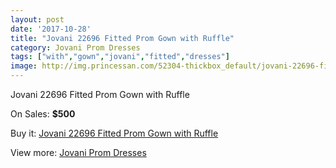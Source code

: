```yaml
---
layout: post
date: '2017-10-28'
title: "Jovani 22696 Fitted Prom Gown with Ruffle"
category: Jovani Prom Dresses
tags: ["with","gown","jovani","fitted","dresses"]
image: http://img.princessan.com/52304-thickbox_default/jovani-22696-fitted-prom-gown-with-ruffle.jpg
---
```

Jovani 22696 Fitted Prom Gown with Ruffle

On Sales: **$500**
<a href="https://www.princessan.com/en/jovani-prom-dresses/23578-jovani-22696-fitted-prom-gown-with-ruffle.html"><amp-img layout="responsive" width="600" height="600" src="//img.princessan.com/52304-thickbox_default/jovani-22696-fitted-prom-gown-with-ruffle.jpg" alt="Jovani 22696 Fitted Prom Gown with Ruffle 0" /></a>
<a href="https://www.princessan.com/en/jovani-prom-dresses/23578-jovani-22696-fitted-prom-gown-with-ruffle.html"><amp-img layout="responsive" width="600" height="600" src="//img.princessan.com/52306-thickbox_default/jovani-22696-fitted-prom-gown-with-ruffle.jpg" alt="Jovani 22696 Fitted Prom Gown with Ruffle 1" /></a>
<a href="https://www.princessan.com/en/jovani-prom-dresses/23578-jovani-22696-fitted-prom-gown-with-ruffle.html"><amp-img layout="responsive" width="600" height="600" src="//img.princessan.com/52305-thickbox_default/jovani-22696-fitted-prom-gown-with-ruffle.jpg" alt="Jovani 22696 Fitted Prom Gown with Ruffle 2" /></a>

Buy it: [Jovani 22696 Fitted Prom Gown with Ruffle](https://www.princessan.com/en/jovani-prom-dresses/23578-jovani-22696-fitted-prom-gown-with-ruffle.html "Jovani 22696 Fitted Prom Gown with Ruffle")

View more: [Jovani Prom Dresses](https://www.princessan.com/en/207-jovani-prom-dresses "Jovani Prom Dresses")